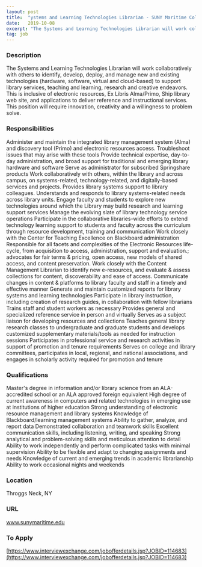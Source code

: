 ```yaml
---
layout: post
title:  "ystems and Learning Technologies Librarian - SUNY Maritime College"
date:   2019-10-08
excerpt: "The Systems and Learning Technologies Librarian will work collaboratively with others to identify, develop, deploy, and manage new and existing technologies (hardware, software, virtual and cloud-based) to support library services, teaching and learning, research and creative endeavors. This is inclusive of electronic resources, Ex Libris Alma/Primo, Ship library web site,..."
tag: job
---
```


### Description   

The Systems and Learning Technologies Librarian will work collaboratively with others to identify, develop, deploy, and manage new and existing technologies (hardware, software, virtual and cloud-based) to support library services, teaching and learning, research and creative endeavors.  This is inclusive of electronic resources, Ex Libris Alma/Primo, Ship library web site, and applications to deliver reference and instructional services.  This position will require innovation, creativity and a willingness to problem solve.


### Responsibilities   

Administer and maintain the integrated library management system (Alma) and discovery tool (Primo) and electronic resources access. Troubleshoot issues that may arise with these tools
Provide technical expertise, day-to-day administration, and broad support for traditional and emerging library hardware and software
Serve as administrator for subscribed Springshare products
Work collaboratively with others, within the library and across campus, on systems-related, technology-related, and digitally-based services and projects.
Provides library systems support to library colleagues. Understands and responds to library systems-related needs across library units.
Engage faculty and students to explore new technologies around which the Library may build research and learning support services
Manage the evolving slate of library technology service operations
Participate in the collaborative libraries-wide efforts to extend technology learning support to students and faculty across the curriculum through resource development, training and communication
Work closely with the Center for Teaching Excellence on Blackboard administration
Responsible for all facets and complexities of the Electronic Resources life-cycle, from acquisition to access, administration, support and evaluation.; advocates for fair terms & pricing, open access, new models of shared access, and content preservation.
Work closely with the Content Management Librarian to identify new e-resources, and evaluate & assess collections for content, discoverability and ease of access.
Communicate changes in content & platforms to library faculty and staff in a timely and effective manner
Generate and maintain customized reports for library systems and learning technologies
Participate in library instruction, including creation of research guides, in collaboration with fellow librarians
Trains staff and student workers as necessary
Provides general and specialized reference service in person and virtually
Serves as a subject liaison for developing resources and collections
Teaches general library research classes to undergraduate and graduate students and develops customized supplementary materials/tools as needed for instruction sessions
Participates in professional service and research activities in support of promotion and tenure requirements
Serves on college and library committees, participates in local, regional, and national associations, and engages in scholarly activity required for promotion and tenure


### Qualifications   

Master's degree in information and/or library science from an ALA-accredited school or an ALA approved foreign equivalent
High degree of current awareness in computers and related technologies in emerging use at institutions of higher education
Strong understanding of electronic resource management and library systems
Knowledge of Blackboard/learning management systems
Ability to gather, analyze, and report data
Demonstrated collaboration and teamwork skills
Excellent communication skills, including listening, writing, and speaking
Strong analytical and problem-solving skills and meticulous attention to detail
Ability to work independently and perform complicated tasks with minimal supervision
Ability to be flexible and adapt to changing assignments and needs
Knowledge of current and emerging trends in academic librarianship
Ability to work occasional nights and weekends




### Location   

Throggs Neck, NY


### URL   

www.sunymaritime.edu

### To Apply   

[https://www.interviewexchange.com/jobofferdetails.jsp?JOBID=114683](https://www.interviewexchange.com/jobofferdetails.jsp?JOBID=114683)





